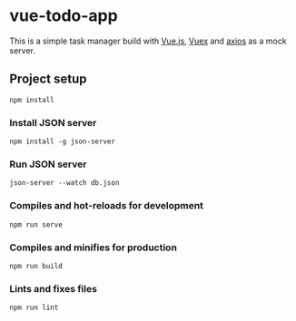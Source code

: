 # vue-todo-app

This is a simple task manager build with [Vue.js](https://vuejs.org/ "Vue.js"), [Vuex](https://vuex.vuejs.org/ "Vuex") and [axios](https://github.com/axios/axios "axios") as a mock server.

## Project setup

```
npm install
```

### Install JSON server

```
npm install -g json-server
```

### Run JSON server

```
json-server --watch db.json
```

### Compiles and hot-reloads for development

```
npm run serve
```

### Compiles and minifies for production

```
npm run build
```

### Lints and fixes files

```
npm run lint
```

